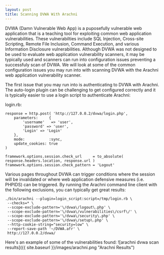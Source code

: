 ```yaml
---
layout: post
title: Scanning DVWA With Arachni
---
```


DVWA (Damn Vulnerable Web App) is a puposefully vulnerable web
application that is a teaching tool for exploiting common web application
vulnerabilities. These vulnerabilties include SQL Injection,
Cross-site Scripting, Remote File Inclusion, Command Execution, and
various Information Disclosure vulnerabilities. Although DVWA was not
designed to be used to evaluate web application vulnerability scanners,
it may be typically used and scanners can run into configuration issues
preventing a successfuly scan of DVWA. We will look at some of the
common configuration issues you may run into with scanning DVWA with the
Arachni web application vulnerability scanner.

The first issue that you may run into is authenticating to DVWA with
Arachni. The auto-login plugin can be challenging to get configured
correctly and it is typically easier to use a login script to
authenticate Arachni:

login.rb:
```
response = http.post( 'http://127.0.0.2/dvwa/login.php',
    parameters:     {
        'username'   => 'user',
        'password' => 'user',
        'Login' => 'Login'
    },
    mode:           :sync,
    update_cookies: true
)

framework.options.session.check_url     = to_absolute(
response.headers.location, response.url )
framework.options.session.check_pattern = 'Logout'
```

Various pages throughout DVWA can trigger conditions where the session
will be invalidated or where web application defensive measures (i.e.
PHPIDS) can be triggered. By running the Arachni command line client with
the following exclusions, you can typically get great results:

```
./bin/arachni --plugin=login_script:script=/tmp/login.rb \
 --checks=* \
 --scope-exclude-pattern='\/dvwa\/logout\.php' \
 --scope-exclude-pattern='\/dvwa\/vulnerabilities\/csrf\/' \
 --scope-exclude-pattern='\/dvwa\/security\.php' \
 --scope-exclude-pattern='\/dvwa\/setup\.php' \
 --http-cookie-string="security=low" \ 
 --report-save-path '~/DVWA.afr' \
 http://127.0.0.2/dvwa/
```

Here's an example of some of the vulnerabilities found:
![arachni dvwa scan results]({{ site.baseurl }}/images/arachni.png
"Arachni Results")

